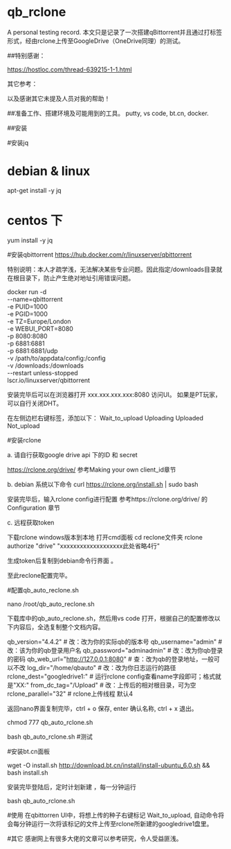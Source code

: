 # qb_rclone
A personal testing record.
本文只是记录了一次搭建qBittorrent并且通过打标签形式，经由rclone上传至GoogleDrive（OneDrive同理）的测试。

##特别感谢：


https://hostloc.com/thread-639215-1-1.html

其它参考：


以及感谢其它未提及人员对我的帮助！

##准备工作、搭建环境及可能用到的工具。
putty, vs code, bt.cn, docker.

##安装

#安装jq

# debian & linux
apt-get install -y jq
# centos 下
yum install -y jq


#安装qbittorrent
https://hub.docker.com/r/linuxserver/qbittorrent

特别说明：本人才疏学浅，无法解决某些专业问题。因此指定/downloads目录就在根目录下，防止产生绝对地址引用错误问题。

docker run -d \
  --name=qbittorrent \
  -e PUID=1000 \
  -e PGID=1000 \
  -e TZ=Europe/London \
  -e WEBUI_PORT=8080 \
  -p 8080:8080 \
  -p 6881:6881 \
  -p 6881:6881/udp \
  -v /path/to/appdata/config:/config \
  -v /downloads:/downloads \
  --restart unless-stopped \
  lscr.io/linuxserver/qbittorrent

安装完毕后可以在浏览器打开 xxx.xxx.xxx.xxx:8080 访问UI。
如果是PT玩家，可以自行关闭DHT。

在左侧边栏右键标签，添加以下：
Wait_to_upload
Uploading
Uploaded
Not_upload


#安装rclone

a. 请自行获取google drive api 下的ID  和 secret

https://rclone.org/drive/
参考Making your own client_id章节


b. debian 系统以下命令
curl https://rclone.org/install.sh | sudo bash

安装完毕后，输入rclone config进行配置
参考https://rclone.org/drive/ 的Configuration 章节


c. 远程获取token

下载rclone windows版本到本地
打开cmd面板
cd reclone文件夹
rclone authorize "drive" "xxxxxxxxxxxxxxxxxxx此处省略4行"

生成token后复制到debian命令行界面 。

至此reclone配置完毕。


#配置qb_auto_reclone.sh

nano /root/qb_auto_reclone.sh

下载库中的qb_auto_reclone.sh，然后用vs code 打开，根据自己的配置修改以下内容后，全选复制整个文档内容。

qb_version="4.4.2" # 改：改为你的实际qb的版本号
qb_username="admin" # 改：该为你的qb登录用户名
qb_password="adminadmin" # 改：改为你qb登录的密码
qb_web_url="http://127.0.0.1:8080" # 查：改为qb的登录地址，一般可以不改
log_dir="/home/qbauto" # 改：改为你日志运行的路径
rclone_dest="googledrive1:" # 运行rclone config查看name字段即可；格式就是"XX:"
from_dc_tag="/Upload" # 改：上传后的相对根目录，可为空
rclone_parallel="32" # rclone上传线程 默认4


返回nano界面复制完毕，ctrl + o 保存, enter 确认名称, ctrl + x 退出。


chmod 777 qb_auto_rclone.sh

bash qb_auto_rclone.sh  #测试

#安装bt.cn面板

wget -O install.sh http://download.bt.cn/install/install-ubuntu_6.0.sh && bash install.sh

安装完毕登陆后，定时计划新建 ，每一分钟运行

bash qb_auto_rclone.sh


#使用
在qbittorren UI中，将想上传的种子右键标记 Wait_to_upload, 自动命令将会每分钟运行一次将该标记的文件上传至rclone所新建的googledrive1盘里。



#其它
感谢网上有很多大佬的文章可以参考研究，令人受益匪浅。







